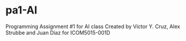 # pa1-AI
Programming Assignment #1 for AI class
Created by Victor Y. Cruz, Alex Strubbe and Juan Diaz for ICOM5015-001D


